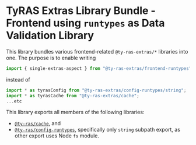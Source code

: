 # TyRAS Extras Library Bundle - Frontend using `runtypes` as Data Validation Library

This library bundles various frontend-related `@ty-ras-extras/*` libraries into one.
The purpose is to enable writing
```ts
import { single-extras-aspect } from "@ty-ras-extras/frontend-runtypes";
```
instead of
```ts
import * as tyrasConfig from "@ty-ras-extras/config-runtypes/string";
import * as tyrasCache from "@ty-ras-extras/cache";
...etc
```

This library exports all members of the following libraries:
- [`@ty-ras/cache`](https://npmjs.com/package/@ty-ras-extras/cache), and
- [`@ty-ras/config-runtypes`](https://npmjs.com/package/@ty-ras-extras/config-runtypes), specifically only `string` subpath export, as other export uses Node `fs` module.
